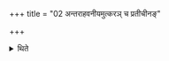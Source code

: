 +++
title = "02 अन्तराहवनीयमुत्करञ् च प्रतीचीनङ्"

+++

<details><summary>थिते</summary>

अन्तराहवनीयमुत्करं च प्रतीचीनं गच्छञ्जपति कं प्रपद्ये तं प्रपद्ये । यत्ते प्रजापते शरणं छन्दस्तत्प्रपद्ये । यावत्ते विष्णो वेद तावत्ते करिष्यामि । नमो अग्नय उपद्रष्ट्रे नमो वायव उपश्रोत्रे नम आदित्यायानुख्यात्रे । जुष्टामद्य देवेभ्यो वाचमुद्यासं स्वधावतीं पितृभ्यः शुश्रूषेण्यां मनुष्येभ्यः । प्रशास्त आत्मना प्रजया पशुभिः प्रजापतिं प्रपद्ये । अभयं मे अस्तु । प्राजापत्यमनुवक्ष्यामि । वागार्त्विज्यं करोतु मन आर्त्विज्यं करोतु । वाचं प्रपद्ये भूर्भुवः सुवरिति । सत्यं प्रपद्य इति वा २
</details>
